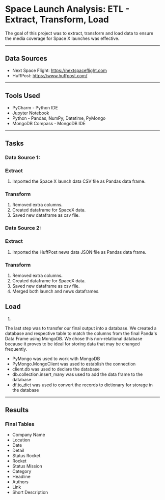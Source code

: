 # Space Launch Analysis: ETL - Extract, Transform, Load
The goal of this project was to extract, transform and load data to ensure the media coverage for Space X launches was effective.  

---
## Data Sources
* Next Space Flight:  https://nextspaceflight.com
* HuffPost:  https://www.huffpost.com/

---
## Tools Used
* PyCharm - Python IDE
* Jupyter Notebook
* Python - Pandas, NumPy, Datetime, PyMongo
* MongoDB Compass - MongoDB IDE

---
## Tasks
### Data Source 1:
### Extract
1.  Imported the Space X launch data CSV file as Pandas data frame.

### Transform
1.  Removed extra columns.
2.  Created dataframe for SpaceX data.
3.  Saved new dataframe as csv file.  

### Data Source 2:
### Extract
1.  Imported the HuffPost news data JSON file as Pandas data frame.

### Transform
1.  Removed extra columns.
2.  Created dataframe for SpaceX data.
3.  Saved new dataframe as csv file.
4.  Merged both launch and news dataframes.

## Load
1.  

The last step was to transfer our final output into a database. We created a database and respective table to match the columns from the final Panda's Data Frame using MongoDB.  We chose this non-relational database because it proves to be ideal for storing data that may be changed frequently. 
* PyMongo was used to work with MongoDB
* PyMongo.MongoClient was used to establish the connection
* client.db was used to declare the database
* db.collection.insert_many was used to add the data frame to the database
* df.to_dict was used to convert the records to dictionary for storage in the database

---
## Results

### Final Tables
* Company Name
* Location
* Date
* Detail
* Status Rocket
* Rocket
* Status Mission
* Category
* Headline
* Authors
* Link
* Short Description


